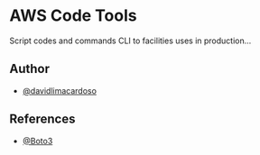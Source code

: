# AWS Code Tools 

Script codes and commands CLI to facilities uses in production...


## Author

- [@davidlimacardoso](https://github.com/davidlimacardoso)

## References

- [@Boto3](https://boto3.amazonaws.com/v1/documentation/api/latest/index.html)